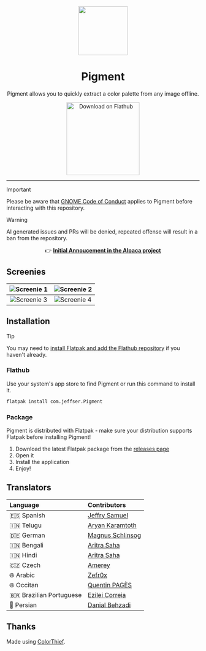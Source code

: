<p align="center"><img width="128" src="https://jeffser.com/images/pigment/logo.svg">
<h1 align="center">Pigment</h1>

<p align="center">Pigment allows you to quickly extract a color palette from any image offline.</p>

<p align="center"><a href='https://flathub.org/apps/com.jeffser.Pigment'><img width='190' alt='Download on Flathub' src='https://flathub.org/api/badge?locale=en'/></a></p>

---

> [!IMPORTANT]
> Please be aware that [GNOME Code of Conduct](https://conduct.gnome.org) applies to Pigment before interacting with this repository.

> [!WARNING]
> AI generated issues and PRs will be denied, repeated offense will result in a ban from the repository.

<p align="center">
    &#128073; <a href="https://github.com/Jeffser/Alpaca/discussions/793"><b>Initial Annoucement in the Alpaca project</b></a>
</p>

## Screenies

| ![Screenie 1](https://jeffser.com/images/pigment/screenie1.png) | ![Screenie 2](https://jeffser.com/images/pigment/screenie2.png) |
|:---------------------------------------------------------------:|:---------------------------------------------------------------:|
| ![Screenie 3](https://jeffser.com/images/pigment/screenie3.png) | ![Screenie 4](https://jeffser.com/images/pigment/screenie4.png) |

## Installation

> [!TIP]
> You may need to [install Flatpak and add the Flathub repository](https://flathub.org/setup) if you haven't already.

### Flathub

Use your system's app store to find Pigment or run this command to install it.

```BASH
flatpak install com.jeffser.Pigment
```

### Package

Pigment is distributed with Flatpak - make sure your distribution supports Flatpak before installing Pigment!

1. Download the latest Flatpak package from the [releases page](https://github.com/Jeffser/Pigment/releases)
2. Open it
3. Install the application
4. Enjoy!

## Translators

Language                | Contributors
:-----------------------|:-----------
🇪🇸 Spanish              | [Jeffry Samuel](https://github.com/jeffser)
🇮🇳 Telugu               | [Aryan Karamtoth](https://github.com/SpaciousCoder78)
🇩🇪 German               | [Magnus Schlinsog](https://github.com/mags0ft)
🇮🇳 Bengali              | [Aritra Saha](https://github.com/olumolu)
🇮🇳 Hindi                | [Aritra Saha](https://github.com/olumolu)
🇨🇿 Czech                | [Amerey](https://github.com/Amereyeu)
🌐 Arabic               | [Zefr0x](https://github.com/zefr0x)
🌐 Occitan              | [Quentin PAGÈS](https://github.com/Mejans)
🇧🇷 Brazilian Portuguese | [Ezilei Correia](https://github.com/ezileicorreia)
🦁 Persian              | [Danial Behzadi](https://github.com/danialbehzadi)

## Thanks

Made using [ColorThief](https://github.com/fengsp/color-thief-py).
